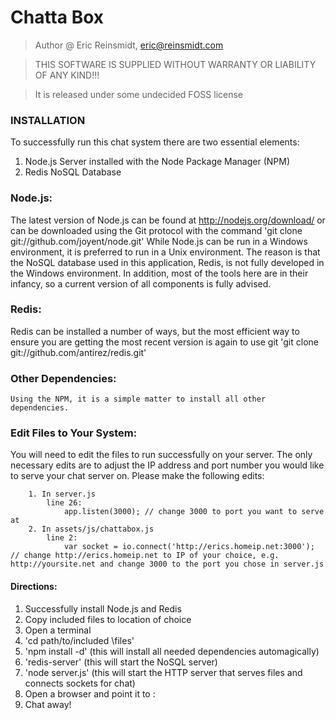 # Chatta Box

> Author @ Eric Reinsmidt, eric@reinsmidt.com

> THIS SOFTWARE IS SUPPLIED WITHOUT WARRANTY OR LIABILITY OF ANY KIND!!!

> It is released under some undecided FOSS license

### INSTALLATION

To successfully run this chat system there are two essential elements:

1. Node.js Server installed with the Node Package Manager (NPM)
2. Redis NoSQL Database

### Node.js:
The latest version of Node.js can be found at http://nodejs.org/download/ or can be downloaded using the Git protocol with the command 'git clone git://github.com/joyent/node.git'
While Node.js can be run in a Windows environment, it is preferred to run in a Unix environment. The reason is that the NoSQL database used in this application, Redis, is not fully developed in the Windows environment. In addition, most of the tools here are in their infancy, so a current version of all components is fully advised.

### Redis:
Redis can be installed a number of ways, but the most efficient way to ensure you are getting the most recent version is again to use git 'git clone git://github.com/antirez/redis.git'

### Other Dependencies:
	Using the NPM, it is a simple matter to install all other dependencies.

### Edit Files to Your System:
You will need to edit the files to run successfully on your server. The only necessary edits are to adjust the IP address and port number you would like to serve your chat server on. Please make the following edits:

		1. In server.js
			line 26:
				app.listen(3000); // change 3000 to port you want to serve at
		2. In assets/js/chattabox.js
			line 2:
				var socket = io.connect('http://erics.homeip.net:3000'); // change http://erics.homeip.net to IP of your choice, e.g. http://yoursite.net and change 3000 to the port you chose in server.js

#### Directions:

1. Successfully install Node.js and Redis
2. Copy included files to location of choice
3. Open a terminal
4. 'cd path/to/included \files'
5. 'npm install -d' (this will install all needed dependencies automagically)
6. 'redis-server' (this will start the NoSQL server)
7. 'node server.js' (this will start the HTTP server that serves files and connects sockets for chat)
8. Open a browser and point it to <your IP>:<your port>
9. Chat away!